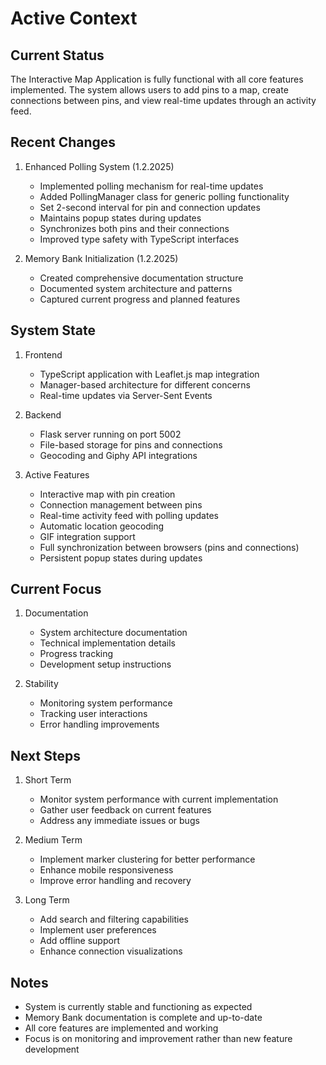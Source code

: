 # Active Context

## Current Status
The Interactive Map Application is fully functional with all core features implemented. The system allows users to add pins to a map, create connections between pins, and view real-time updates through an activity feed.

## Recent Changes
1. Enhanced Polling System (1.2.2025)
   - Implemented polling mechanism for real-time updates
   - Added PollingManager class for generic polling functionality
   - Set 2-second interval for pin and connection updates
   - Maintains popup states during updates
   - Synchronizes both pins and their connections
   - Improved type safety with TypeScript interfaces

2. Memory Bank Initialization (1.2.2025)
   - Created comprehensive documentation structure
   - Documented system architecture and patterns
   - Captured current progress and planned features

## System State
1. Frontend
   - TypeScript application with Leaflet.js map integration
   - Manager-based architecture for different concerns
   - Real-time updates via Server-Sent Events

2. Backend
   - Flask server running on port 5002
   - File-based storage for pins and connections
   - Geocoding and Giphy API integrations

3. Active Features
   - Interactive map with pin creation
   - Connection management between pins
   - Real-time activity feed with polling updates
   - Automatic location geocoding
   - GIF integration support
   - Full synchronization between browsers (pins and connections)
   - Persistent popup states during updates

## Current Focus
1. Documentation
   - System architecture documentation
   - Technical implementation details
   - Progress tracking
   - Development setup instructions

2. Stability
   - Monitoring system performance
   - Tracking user interactions
   - Error handling improvements

## Next Steps
1. Short Term
   - Monitor system performance with current implementation
   - Gather user feedback on current features
   - Address any immediate issues or bugs

2. Medium Term
   - Implement marker clustering for better performance
   - Enhance mobile responsiveness
   - Improve error handling and recovery

3. Long Term
   - Add search and filtering capabilities
   - Implement user preferences
   - Add offline support
   - Enhance connection visualizations

## Notes
- System is currently stable and functioning as expected
- Memory Bank documentation is complete and up-to-date
- All core features are implemented and working
- Focus is on monitoring and improvement rather than new feature development
